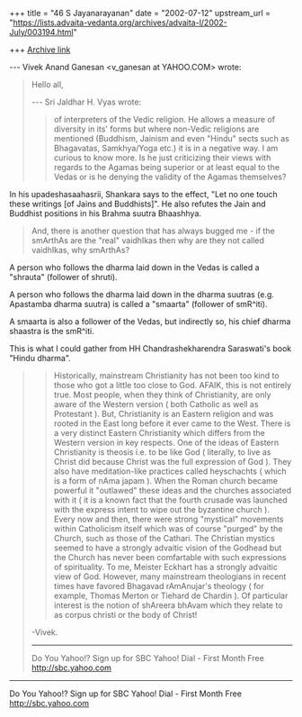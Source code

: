+++
title = "46 S Jayanarayanan"
date = "2002-07-12"
upstream_url = "https://lists.advaita-vedanta.org/archives/advaita-l/2002-July/003194.html"

+++
[Archive link](https://lists.advaita-vedanta.org/archives/advaita-l/2002-July/003194.html)

--- Vivek Anand Ganesan <v_ganesan at YAHOO.COM> wrote:
> Hello all,
>
> --- Sri Jaldhar H. Vyas wrote:
> > of interpreters of the Vedic religion.  He allows
> a
> > measure of diversity
> > in its' forms but where non-Vedic religions are
> mentioned
> > (Buddhism,
> > Jainism and even "Hindu" sects such as Bhagavatas,
> > Samkhya/Yoga etc.) it is in a negative way.
> I am curious to know more. Is he just criticizing
> their
> views with regards to the Agamas being superior or
> at least
> equal to the Vedas or is he denying the validity of
> the
> Agamas themselves?

In his upadeshasaahasrii, Shankara says to the effect,
"Let no one touch these writings [of Jains and
Buddhists]". He also refutes the Jain and Buddhist
positions in his Brahma suutra Bhaashhya.

> And, there is another question
> that has
> always bugged me - if the smArthAs are the "real"
> vaidhIkas
> then why are they not called vaidhIkas, why
> smArthAs?
>

A person who follows the dharma laid down in the Vedas
is called a "shrauta" (follower of shruti).

A person who follows the dharma laid down in the
dharma suutras (e.g. Apastamba dharma suutra) is
called a "smaarta" (follower of smR^iti).

A smaarta is also a follower of the Vedas, but
indirectly so, his chief dharma shaastra is the
smR^iti.

This is what I could gather from HH
Chandrashekharendra Saraswati's book "Hindu dharma".

> > Historically, mainstream Christianity has not been
> too
> > kind to those who
> > got a little too close to God.
> AFAIK, this is not entirely true. Most people, when
> they
> think of Christianity, are only aware of the Western
> version ( both Catholic as well as Protestant ).
> But,
> Christianity is an Eastern religion and was rooted
> in the
> East long before it ever came to the West.  There is
> a very
> distinct Eastern Christianity which differs from the
> Western version in key respects.
>   One of the ideas of Eastern Christianity is
> theosis i.e.
> to be like God ( literally, to live as Christ did
> because
> Christ was the full expression of God ).  They also
> have
> meditation-like practices called heyschachts ( which
> is a
> form of nAma japam ). When the Roman church became
> powerful
> it "outlawed" these ideas and the churches
> associated with
> it ( it is a known fact that the fourth crusade was
> launched
> with the express intent to wipe out the byzantine
> church
> ).  Every now and then, there were strong "mystical"
> movements within Catholicism itself which was of
> course
> "purged" by the Church, such as those of the
> Cathari.
> The Christian mystics seemed to have a strongly
> advaitic
> vision of the Godhead but the Church has never been
> comfartable with such expressions of spirituality.
> To me, Meister Eckhart has a strongly advaitic view
> of God.
>   However, many mainstream theologians in recent
> times
> have favored Bhagavad rAmAnujar's theology ( for
> example,
> Thomas Merton or Tiehard de Chardin ). Of particular
> interest is the notion of shAreera bhAvam which they
> relate
> to as corpus christi or the body of Christ!
>
> -Vivek.
>
> __________________________________________________
> Do You Yahoo!?
> Sign up for SBC Yahoo! Dial - First Month Free
> http://sbc.yahoo.com


__________________________________________________
Do You Yahoo!?
Sign up for SBC Yahoo! Dial - First Month Free
http://sbc.yahoo.com

